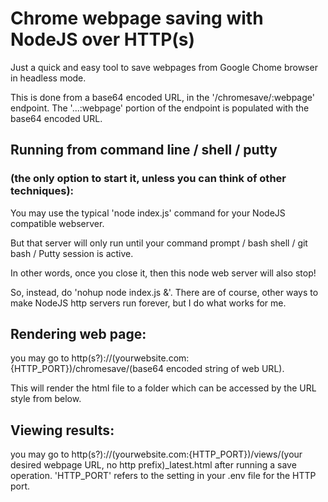 # Chrome webpage saving with NodeJS over HTTP(s)

Just a quick and easy tool to save webpages from Google Chome browser in headless mode.

This is done from a base64 encoded URL, in the '/chromesave/:webpage' endpoint.
The '...:webpage' portion of the endpoint is populated with the base64 encoded URL. 

## Running from command line / shell / putty
### (the only option to start it, unless you can think of other techniques):

You may use the typical 'node index.js' command for your NodeJS compatible webserver.

But that server will only run until your command prompt / bash shell / git bash / Putty session is active.

In other words, once you close it, then this node web server will also stop!

So, instead, do 'nohup node index.js &'.  There are of course, other ways to make NodeJS http servers run forever, 
but I do what works for me.


## Rendering web page:

you may go to http(s?)://(yourwebsite.com:{HTTP_PORT})/chromesave/(base64 encoded string of web URL).

This will render the html file to a folder which can be accessed by the URL style from below.

## Viewing results:

you may go to http(s?)://(yourwebsite.com:{HTTP_PORT})/views/(your desired webpage URL, no http prefix)_latest.html
after running a save operation. 'HTTP_PORT' refers to the setting in your .env file for the HTTP port.
